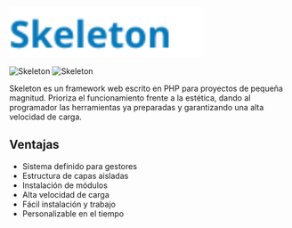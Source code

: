 <img width="350" height="" src="assets/Logo/logo_text.svg" />

![Skeleton](https://img.shields.io/badge/version-v1.0.0-blue.svg)
![Skeleton](https://img.shields.io/github/license/JuanGomezVilla/Skeleton)

Skeleton es un framework web escrito en PHP para proyectos de pequeña magnitud. Prioriza el funcionamiento frente a la estética, dando al programador las herramientas ya preparadas y garantizando una alta velocidad de carga.

## Ventajas
- Sistema definido para gestores
- Estructura de capas aisladas
- Instalación de módulos
- Alta velocidad de carga
- Fácil instalación y trabajo
- Personalizable en el tiempo
